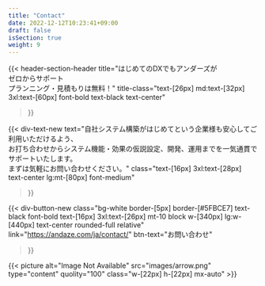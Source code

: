 ```yaml
---
title: "Contact"
date: 2022-12-12T10:23:41+09:00
draft: false
isSection: true
weight: 9
---
```


<section class="bg-white py-10 md:pt-32 md:pb-24 px-2 3xl:pr-2 mx-auto">

<div class="w-full lg:w-[calc(100%_-_16rem)] 2xl:w-3/4 2xl:mx-auto">

{{< header-section-header 
    title="はじめてのDXでもアンダーズが<br class='hidden md:block'>ゼロからサポート<br class='hidden md:block'>プランニング・見積もりは無料！"
    title-class="text-[26px] md:text-[32px] 3xl:text-[60px] font-bold text-black text-center"
>}}

{{< div-text-new
    text="自社システム構築がはじめてという企業様も安心してご利用いただけるよう、<br class='hidden md:block'>お打ち合わせからシステム機能・効果の仮説設定、開発、運用までを一気通貫でサポートいたします。<br class='hidden md:block'>まずは気軽にお問い合わせください。"
    class="text-[16px] 3xl:text-[28px] text-center lg:mt-[80px] font-medium"
>}}


<div class="relative w-fit mx-auto">

{{< div-button-new
    class="bg-white border-[5px] border-[#5FBCE7] text-black font-bold text-[16px] 3xl:text-[26px] mt-10 block w-[340px] lg:w-[440px] text-center rounded-full relative"
    link="https://andaze.com/ja/contact/"
    btn-text="お問い合わせ"
>}}

<div class="bg-[#5FBCE7] w-[54px] h-[54px] 3xl:w-[66px] 3xl:h-[66px] flex flex-col justify-center rounded-full border-[5px] border-[#1264A3] absolute top-1/2 -translate-y-1/2 right-4 pointer-events-none">
{{< picture
    alt="Image Not Available" src="images/arrow.png" type="content" quolity="100" class="w-[22px] h-[22px] mx-auto"
>}}
</div>

</div>

</div>

</section>
